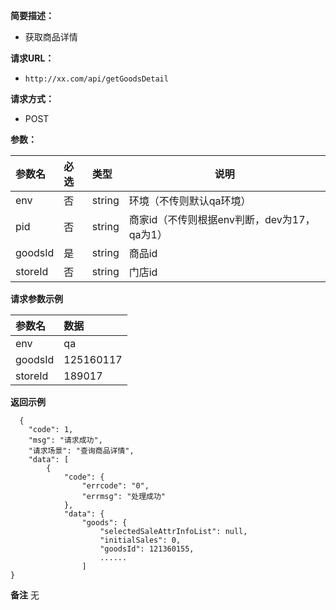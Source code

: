 **简要描述：** 

- 获取商品详情

**请求URL：** 
- ` http://xx.com/api/getGoodsDetail `
  
**请求方式：**
- POST 

**参数：** 

|参数名|必选|类型|说明|
|:----    |:---|:----- |-----   |
|env |否  |string |环境（不传则默认qa环境）   |
|pid |否  |string |商家id（不传则根据env判断，dev为17，qa为1）   |
|goodsId |是  |string | 商品id    |
|storeId     |否  |string | 门店id    |

**请求参数示例**

|参数名|数据|
|:----    |:-------    |
|env	  |qa     |
|goodsId |125160117 |
|storeId |189017 |

 **返回示例**

``` 
  {
    "code": 1,
    "msg": "请求成功",
    "请求场景": "查询商品详情",
    "data": [
        {
            "code": {
                "errcode": "0",
                "errmsg": "处理成功"
            },
            "data": {
                "goods": {
                    "selectedSaleAttrInfoList": null,
                    "initialSales": 0,
                    "goodsId": 121360155,
					......
                ]
}
```


 **备注** 
无


